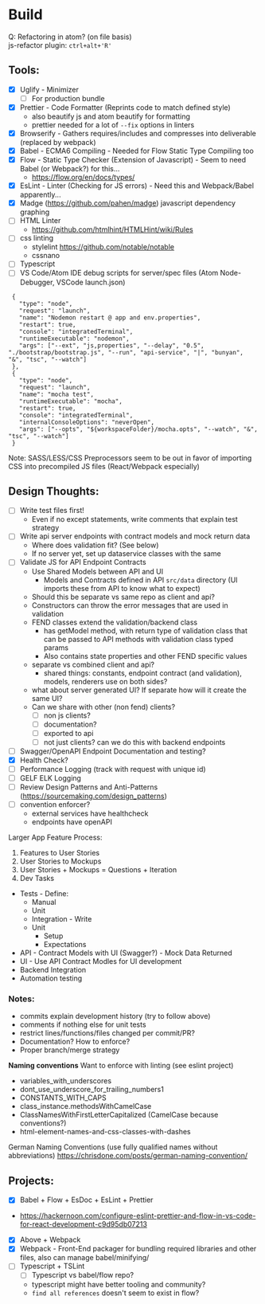 # Build


Q: Refactoring in atom? (on file basis)  
js-refactor plugin: ``ctrl+alt+'R'``

## Tools:
 - [x] Uglify - Minimizer  
   - [ ] For production bundle
 - [x] Prettier - Code Formatter (Reprints code to match defined style)  
   - also beautify js and atom beautify for formatting  
   - prettier needed for a lot of `--fix` options in linters
 - [x] Browserify - Gathers requires/includes and compresses into deliverable (replaced by webpack)  
 - [x] Babel - ECMA6 Compiling - Needed for Flow Static Type Compiling too  
 - [x] Flow -  Static Type Checker (Extension of Javascript) - Seem to need Babel (or Webpack?) for this...  
   - https://flow.org/en/docs/types/   
 - [x] EsLint - Linter (Checking for JS errors) - Need this and Webpack/Babel apparently...  
 - [x] Madge (https://github.com/pahen/madge) javascript dependency graphing
 - [ ] HTML Linter  
   - https://github.com/htmlhint/HTMLHint/wiki/Rules
 - [ ] css linting
   - stylelint https://github.com/notable/notable
   - cssnano
 - [ ] Typescript
 - [ ] VS Code/Atom IDE debug scripts for server/spec files (Atom Node-Debugger, VSCode launch.json)
 ```
  {
    "type": "node",
    "request": "launch",
    "name": "Nodemon restart @ app and env.properties",
    "restart": true,
    "console": "integratedTerminal",
    "runtimeExecutable": "nodemon",
    "args": ["--ext", "js,properties", "--delay", "0.5", "./bootstrap/bootstrap.js", "--run", "api-service", "|", "bunyan", "&", "tsc", "--watch"]
  },
  {
    "type": "node",
    "request": "launch",
    "name": "mocha test",
    "runtimeExecutable": "mocha",
    "restart": true,
    "console": "integratedTerminal",
    "internalConsoleOptions": "neverOpen",
    "args": ["--opts", "${workspaceFolder}/mocha.opts", "--watch", "&", "tsc", "--watch"]
  }
  ```


Note: SASS/LESS/CSS Preprocessors seem to be out in favor of importing CSS into
precompiled JS files (React/Webpack especially)  


## Design Thoughts:
 - [ ] Write test files first!
   - Even if no except statements, write comments that explain test strategy
 - [ ] Write api server endpoints with contract models and mock return data
   - Where does validation fit? (See below)
   - If no server yet, set up dataservice classes with the same
 - [ ] Validate JS for API Endpoint Contracts   
   - Use Shared Models between API and UI
     - Models and Contracts defined in API `src/data` directory (UI imports these from API to know what to expect)
   - Should this be separate vs same repo as client and api?
   - Constructors can throw the error messages that are used in validation  
   - FEND classes extend the validation/backend class
     - has getModel method, with return type of validation class that can be passed to API methods with validation class typed params  
     -  Also contains state properties and other FEND specific values  
   - separate vs combined client and api?
     - shared things: constants, endpoint contract (and validation), models, renderers use on both sides?
   - what about server generated UI? If separate how will it create the same UI?
   - Can we share with other (non fend) clients?
     - [ ] non js clients?
     - [ ] documentation?
     - [ ] exported to api
     - [ ] not just clients? can we do this with backend endpoints
 - [ ] Swagger/OpenAPI Endpoint Documentation and testing?
 - [x] Health Check?
 - [ ] Performance Logging (track with request with unique id)
 - [ ] GELF ELK Logging
 - [ ] Review Design Patterns and Anti-Patterns (https://sourcemaking.com/design_patterns)
 - [ ] convention enforcer?
    - external services have healthcheck
    - endpoints have openAPI


 Larger App Feature Process:
  1. Features to User Stories
  2. User Stories to Mockups
  3. User Stories + Mockups = Questions + Iteration
  4. Dev Tasks
   - Tests
    - Define:
      - Manual
      - Unit
      - Integration
    - Write
      - Unit
        - Setup
        - Expectations
   - API
    - Contract Models with UI (Swagger?)
    - Mock Data Returned
   - UI
    - Use API Contract Modles for UI development
   - Backend Integration
   - Automation testing


  ### Notes:
   - commits explain development history (try to follow above)
   - comments if nothing else for unit tests
   - restrict lines/functions/files changed per commit/PR?
   - Documentation? How to enforce?
   - Proper branch/merge strategy

  **Naming conventions**
  Want to enforce with linting (see eslint project)

   - variables_with_underscores
   - dont_use_underscore_for_trailing_numbers1
   - CONSTANTS_WITH_CAPS
   - class_instance.methodsWithCamelCase
   - ClassNamesWithFirstLetterCapitalized (CamelCase because conventions?)
   - html-element-names-and-css-classes-with-dashes

  German Naming Conventions (use fully qualified names without abbreviations) https://chrisdone.com/posts/german-naming-convention/

## Projects:
 - [x] Babel + Flow + EsDoc + EsLint + Prettier  
  - https://hackernoon.com/configure-eslint-prettier-and-flow-in-vs-code-for-react-development-c9d95db07213  
 - [x] Above + Webpack
 - [x] Webpack -  Front-End packager for bundling required libraries and other files, also can manage babel/minifying/  
 - [ ] Typescript + TSLint
   - [ ] Typescript vs babel/flow repo?
    - typescript might have better tooling and community?
    - `find all references` doesn't seem to exist in flow?
